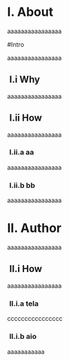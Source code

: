 <style type="text/css">
h2 { margin-left: 5px; }
h3 { margin-left: 5px; }
</style>

<style>
  body {
		counter-reset: counter-h1;
	}
	h1 {
		counter-reset: counter-h2 counter-h3;
	}
	h2 {
		counter-reset: counter-h3;
 	}
	h1:before
	{
		counter-increment:counter-h1;
		content: counter(counter-h1, upper-roman) ". ";
		font-weight:bold;
	}
	h2:before
	{
		counter-increment: counter-h2;
		content:counter(counter-h1, upper-roman) "." counter(counter-h2, lower-roman) " ";
	}
  h3:before
  {
 		counter-increment: counter-h3;
		content:counter(counter-h1, upper-roman) "." counter(counter-h2, lower-roman) "." counter(counter-h3, lower-alpha) " " ;
  }
</style>

# About
aaaaaaaaaaaaaaaa

#Intro

aaaaaaaaaaaaaaaa

## Why 

aaaaaaaaaaaaaaaa

## How

aaaaaaaaaaaaaaaa

### aa
aaaaaaaaaaaaaaaa

### bb
aaaaaaaaaaaaaaaa

# Author
aaaaaaaaaaaaaaaa

## How
aaaaaaaaaaaaaaaa

### tela
cccccccccccccccc

### aio

aaaaaaaaaaa
